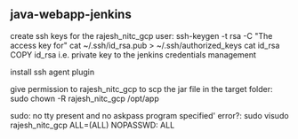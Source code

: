 ## java-webapp-jenkins

create ssh keys for the rajesh_nitc_gcp user:
ssh-keygen -t rsa -C "The access key for"
cat ~/.ssh/id_rsa.pub > ~/.ssh/authorized_keys
cat id_rsa
COPY id_rsa i.e. private key to the jenkins credentials management

install ssh agent plugin

give permission to rajesh_nitc_gcp to scp the jar file in the target folder:
sudo chown -R rajesh_nitc_gcp /opt/app

sudo: no tty present and no askpass program specified' error?:
sudo visudo
rajesh_nitc_gcp ALL=(ALL) NOPASSWD: ALL